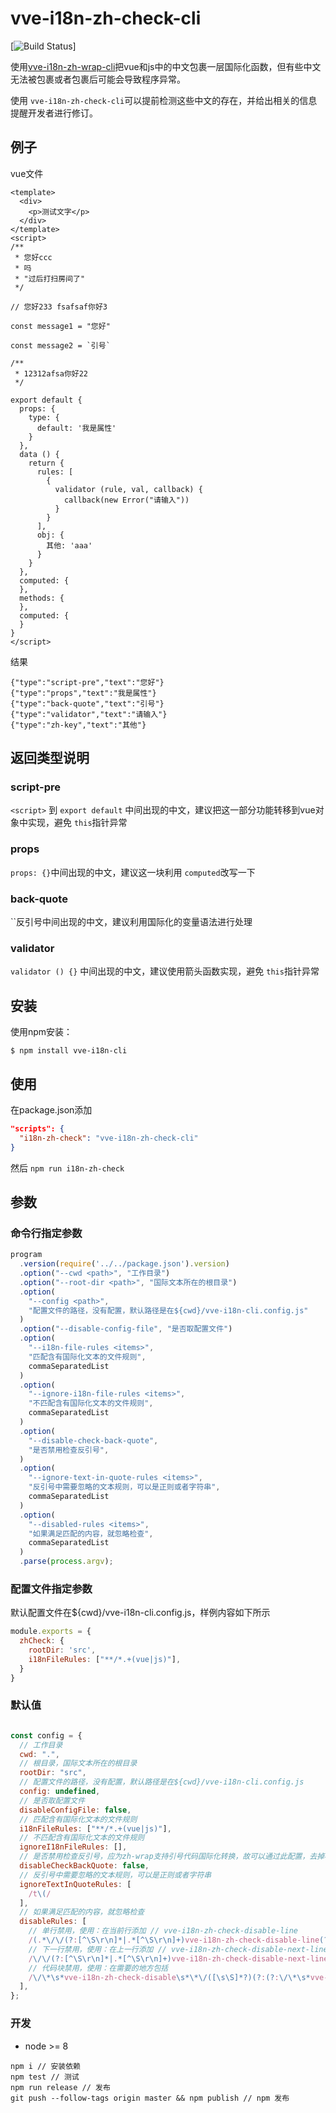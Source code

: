 # vve-i18n-zh-check-cli

[![Build Status](https://github.com/kakatelo/i18n-autoScan-cli?branch=main)]

使用[vve-i18n-zh-wrap-cli](README-zh-wrap.md)把vue和js中的中文包裹一层国际化函数，但有些中文无法被包裹或者包裹后可能会导致程序异常。

使用 `vve-i18n-zh-check-cli`可以提前检测这些中文的存在，并给出相关的信息提醒开发者进行修订。

## 例子

vue文件

```vue
<template>
  <div>
    <p>测试文字</p>
  </div>
</template>
<script>
/**
 * 您好ccc
 * 吗
 * "过后打扫房间了"
 */

// 您好233 fsafsaf你好3

const message1 = "您好"

const message2 = `引号`

/**
 * 12312afsa你好22
 */

export default {
  props: {
    type: {
      default: '我是属性'
    }
  },
  data () {
    return {
      rules: [
        { 
          validator (rule, val, callback) {
            callback(new Error("请输入"))
          }
        }
      ],
      obj: {
        其他: 'aaa'
      }
    }
  },
  computed: {
  },
  methods: {
  },
  computed: {
  }
}
</script>
```

结果

```
{"type":"script-pre","text":"您好"}
{"type":"props","text":"我是属性"}
{"type":"back-quote","text":"引号"}
{"type":"validator","text":"请输入"}
{"type":"zh-key","text":"其他"}
```

## 返回类型说明

### script-pre

`<script>` 到 `export default` 中间出现的中文，建议把这一部分功能转移到vue对象中实现，避免 `this`指针异常

### props

`props: {}`中间出现的中文，建议这一块利用 `computed`改写一下

### back-quote

\`\`反引号中间出现的中文，建议利用国际化的变量语法进行处理

### validator

`validator () {}` 中间出现的中文，建议使用箭头函数实现，避免 `this`指针异常

## 安装

使用npm安装：

```
$ npm install vve-i18n-cli
```

## 使用

在package.json添加

```json
"scripts": {
  "i18n-zh-check": "vve-i18n-zh-check-cli"
}
```

然后 `npm run i18n-zh-check`

## 参数

### 命令行指定参数

```javascript
program
  .version(require('../../package.json').version)
  .option("--cwd <path>", "工作目录")
  .option("--root-dir <path>", "国际文本所在的根目录")
  .option(
    "--config <path>",
    "配置文件的路径，没有配置，默认路径是在${cwd}/vve-i18n-cli.config.js"
  )
  .option("--disable-config-file", "是否取配置文件")
  .option(
    "--i18n-file-rules <items>",
    "匹配含有国际化文本的文件规则",
    commaSeparatedList
  )
  .option(
    "--ignore-i18n-file-rules <items>",
    "不匹配含有国际化文本的文件规则",
    commaSeparatedList
  )
  .option(
    "--disable-check-back-quote",
    "是否禁用检查反引号",
  )
  .option(
    "--ignore-text-in-quote-rules <items>",
    "反引号中需要忽略的文本规则，可以是正则或者字符串",
    commaSeparatedList
  )
  .option(
    "--disabled-rules <items>",
    "如果满足匹配的内容，就忽略检查",
    commaSeparatedList
  )
  .parse(process.argv);
```

### 配置文件指定参数

默认配置文件在${cwd}/vve-i18n-cli.config.js，样例内容如下所示

```javascript
module.exports = {
  zhCheck: {
    rootDir: 'src',
    i18nFileRules: ["**/*.+(vue|js)"],
  }
}
```

### 默认值

```javascript

const config = {
  // 工作目录
  cwd: ".",
  // 根目录，国际文本所在的根目录
  rootDir: "src",
  // 配置文件的路径，没有配置，默认路径是在${cwd}/vve-i18n-cli.config.js
  config: undefined,
  // 是否取配置文件
  disableConfigFile: false,
  // 匹配含有国际化文本的文件规则
  i18nFileRules: ["**/*.+(vue|js)"],
  // 不匹配含有国际化文本的文件规则
  ignoreI18nFileRules: [],
  // 是否禁用检查反引号，应为zh-wrap支持引号代码国际化转换，故可以通过此配置，去掉检查的引号的行为
  disableCheckBackQuote: false,
  // 反引号中需要忽略的文本规则，可以是正则或者字符串
  ignoreTextInQuoteRules: [
    /t\(/
  ],
  // 如果满足匹配的内容，就忽略检查
  disableRules: [
    // 单行禁用，使用：在当前行添加 // vve-i18n-zh-check-disable-line
    /(.*\/\/(?:[^\S\r\n]*|.*[^\S\r\n]+)vve-i18n-zh-check-disable-line(?:[^\S\r\n]*|[^\S\r\n]+.*))/g,
    // 下一行禁用，使用：在上一行添加 // vve-i18n-zh-check-disable-next-line
    /\/\/(?:[^\S\r\n]*|.*[^\S\r\n]+)vve-i18n-zh-check-disable-next-line(?:[^\S\r\n]*|[^\S\r\n]+.*)\n(.+)/g,
    // 代码块禁用，使用：在需要的地方包括
    /\/\*\s*vve-i18n-zh-check-disable\s*\*\/([\s\S]*?)(?:(?:\/\*\s*vve-i18n-zh-check-enable\s*\*\/)|$)/g
  ],
};
```

### 开发

- node >= 8

```
npm i // 安装依赖
npm test // 测试
npm run release // 发布
git push --follow-tags origin master && npm publish // npm 发布
```